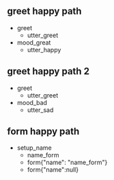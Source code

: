 ## greet happy path
* greet
  - utter_greet
* mood_great
  - utter_happy

## greet happy path 2
* greet
  - utter_greet
* mood_bad
  - utter_sad

## form happy path
* setup_name
  - name_form
  - form{"name": "name_form"}
  - form{"name":null}
